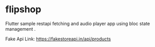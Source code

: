 # flipshop

Flutter sample restapi fetching and audio player app using bloc state management .

Fake Api Link: https://fakestoreapi.in/api/products




